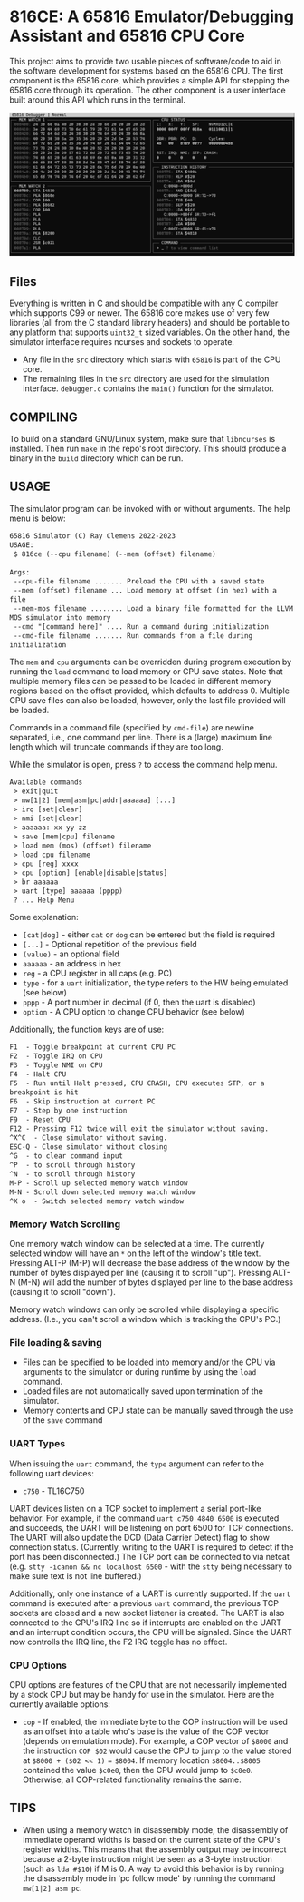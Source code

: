 # 816CE: A 65816 Emulator/Debugging Assistant and 65816 CPU Core

This project aims to provide two usable pieces of software/code to aid in the software development for systems based on the 65816 CPU. The first component is the 65816 core, which provides a simple API for stepping the 65816 core through its operation. The other component is a user interface built around this API which runs in the terminal.

![Screenshot of debugger in operation](./debugger.png)

## Files

Everything is written in C and should be compatible with any C compiler which supports C99 or newer. The 65816 core makes use of very few libraries (all from the C standard library headers) and should be portable to any platform that supports `uint32_t` sized variables. On the other hand, the simulator interface requires ncurses and sockets to operate.

* Any file in the `src` directory which starts with `65816` is part of the CPU core.
* The remaining files in the `src` directory are used for the simulation interface. `debugger.c` contains the `main()` function for the simulator.

## COMPILING

To build on a standard GNU/Linux system, make sure that `libncurses` is installed. Then run `make` in the repo's root directory. This should produce a binary in the `build` directory which can be run.

## USAGE

The simulator program can be invoked with or without arguments. The help menu is below:

```
65816 Simulator (C) Ray Clemens 2022-2023
USAGE:
 $ 816ce (--cpu filename) (--mem (offset) filename)

Args:
 --cpu-file filename ....... Preload the CPU with a saved state
 --mem (offset) filename ... Load memory at offset (in hex) with a file
 --mem-mos filename ........ Load a binary file formatted for the LLVM MOS simulator into memory
 --cmd "[command here]" .... Run a command during initialization
 --cmd-file filename ....... Run commands from a file during initialization
```

The `mem` and `cpu` arguments can be overridden during program execution by running the `load` command to load memory or CPU save states. Note that multiple memory files can be passed to be loaded in different memory regions based on the offset provided, which defaults to address 0. Multiple CPU save files can also be loaded, however, only the last file provided will be loaded.

Commands in a command file (specified by `cmd-file`) are newline separated, i.e., one command per line. There is a (large) maximum line length which will truncate commands if they are too long.

While the simulator is open, press `?` to access the command help menu.

```
Available commands
 > exit|quit
 > mw[1|2] [mem|asm|pc|addr|aaaaaa] [...]
 > irq [set|clear]
 > nmi [set|clear]
 > aaaaaa: xx yy zz
 > save [mem|cpu] filename
 > load mem (mos) (offset) filename
 > load cpu filename
 > cpu [reg] xxxx
 > cpu [option] [enable|disable|status]
 > br aaaaaa
 > uart [type] aaaaaa (pppp)
 ? ... Help Menu
```

Some explanation:

* `[cat|dog]` - either `cat` or `dog` can be entered but the field is required
* `[...]` - Optional repetition of the previous field
* `(value)` - an optional field
* `aaaaaa` - an address in hex
* `reg` - a CPU register in all caps (e.g. PC)
* `type` - for a `uart` initialization, the type refers to the HW being emulated (see below)
* `pppp` - A port number in decimal (if 0, then the uart is disabled)
* `option` - A CPU option to change CPU behavior (see below)

Additionally, the function keys are of use:

```
F1  - Toggle breakpoint at current CPU PC
F2  - Toggle IRQ on CPU
F3  - Toggle NMI on CPU
F4  - Halt CPU
F5  - Run until Halt pressed, CPU CRASH, CPU executes STP, or a breakpoint is hit
F6  - Skip instruction at current PC
F7  - Step by one instruction
F9  - Reset CPU
F12 - Pressing F12 twice will exit the simulator without saving.
^X^C  - Close simulator without saving.
ESC-Q - Close simulator without closing
^G  - to clear command input
^P  - to scroll through history
^N  - to scroll through history
M-P - Scroll up selected memory watch window
M-N - Scroll down selected memory watch window
^X o  - Switch selected memory watch window
```

### Memory Watch Scrolling

One memory watch window can be selected at a time. The currently selected window will have an `*` on the left of the window's title text. Pressing ALT-P (M-P) will decrease the base address of the window by the number of bytes displayed per line (causing it to scroll "up"). Pressing ALT-N (M-N) will add the number of bytes displayed per line to the base address (causing it to scroll "down").

Memory watch windows can only be scrolled while displaying a specific address. (I.e., you can't scroll a window which is tracking the CPU's PC.)


### File loading & saving

* Files can be specified to be loaded into memory and/or the CPU via arguments to the simulator or during runtime by using the `load` command.
* Loaded files are not automatically saved upon termination of the simulator.
* Memory contents and CPU state can be manually saved through the use of the `save` command

### UART Types

When issuing the `uart` command, the `type` argument can refer to the following uart devices:
* `c750` - TL16C750

UART devices listen on a TCP socket to implement a serial port-like behavior. For example, if the command `uart c750 4840 6500` is executed and succeeds, the UART will be listening on port 6500 for TCP connections. The UART will also update the DCD (Data Carrier Detect) flag to show connection status. (Currently, writing to the UART is required to detect if the port has been disconnected.) The TCP port can be connected to via netcat (e.g. `stty -icanon && nc localhost 6500` - with the `stty` being necessary to make sure text is not line buffered.)

Additionally, only one instance of a UART is currently supported. If the `uart` command is executed after a previous `uart` command, the previous TCP sockets are closed and a new socket listener is created. The UART is also connected to the CPU's IRQ line so if interrupts are enabled on the UART and an interrupt condition occurs, the CPU will be signaled. Since the UART now controlls the IRQ line, the F2 IRQ toggle has no effect.

### CPU Options

CPU options are features of the CPU that are not necessarily implemented by a stock CPU but may be handy for use in the simulator. Here are the currently available options:
* `cop` - If enabled, the immediate byte to the COP instruction will be used as an offset into a table who's base is the value of the COP vector (depends on emulation mode). For example, a COP vector of `$8000` and the instruction `COP $02` would cause the CPU to jump to the value stored at `$8000 + ($02 << 1)` = `$8004`. If memory location `$8004..$8005` contained the value `$c0e0`, then the CPU would jump to `$c0e0`. Otherwise, all COP-related functionality remains the same.

## TIPS

* When using a memory watch in disassembly mode, the disassembly of immediate operand widths is based on the current state of the CPU's register widths. This means that the assembly output may be incorrect because a 2-byte instruction might be seen as a 3-byte instruction (such as `lda #$10`) if M is 0. A way to avoid this behavior is by running the disassembly mode in 'pc follow mode' by running the command `mw[1|2] asm pc`.

